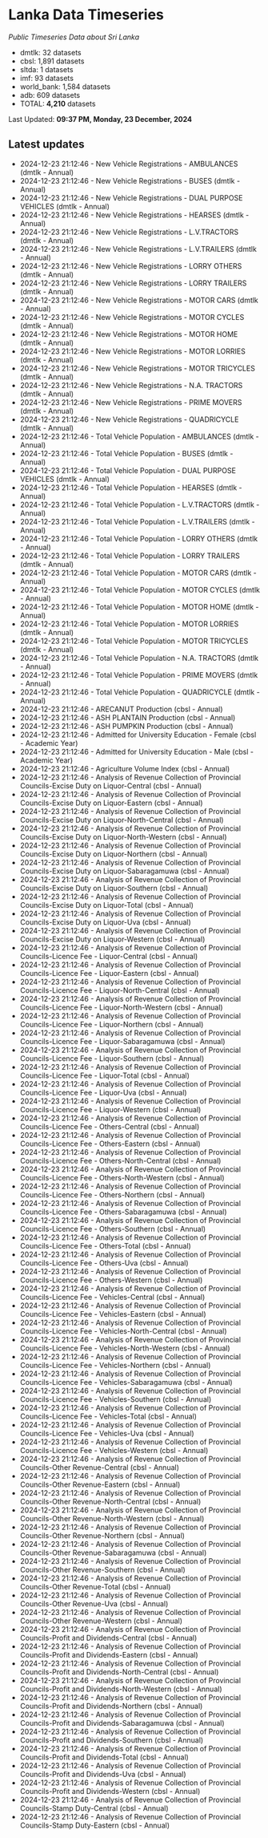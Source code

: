 # Lanka Data Timeseries
*Public Timeseries Data about Sri Lanka*

* dmtlk: 32 datasets
* cbsl: 1,891 datasets
* sltda: 1 datasets
* imf: 93 datasets
* world_bank: 1,584 datasets
* adb: 609 datasets
* TOTAL: **4,210** datasets

Last Updated: **09:37 PM, Monday, 23 December, 2024**

## Latest updates

* 2024-12-23 21:12:46 - New Vehicle Registrations - AMBULANCES (dmtlk - Annual)
* 2024-12-23 21:12:46 - New Vehicle Registrations - BUSES (dmtlk - Annual)
* 2024-12-23 21:12:46 - New Vehicle Registrations - DUAL PURPOSE VEHICLES (dmtlk - Annual)
* 2024-12-23 21:12:46 - New Vehicle Registrations - HEARSES (dmtlk - Annual)
* 2024-12-23 21:12:46 - New Vehicle Registrations - L.V.TRACTORS (dmtlk - Annual)
* 2024-12-23 21:12:46 - New Vehicle Registrations - L.V.TRAILERS (dmtlk - Annual)
* 2024-12-23 21:12:46 - New Vehicle Registrations - LORRY OTHERS (dmtlk - Annual)
* 2024-12-23 21:12:46 - New Vehicle Registrations - LORRY TRAILERS (dmtlk - Annual)
* 2024-12-23 21:12:46 - New Vehicle Registrations - MOTOR CARS (dmtlk - Annual)
* 2024-12-23 21:12:46 - New Vehicle Registrations - MOTOR CYCLES (dmtlk - Annual)
* 2024-12-23 21:12:46 - New Vehicle Registrations - MOTOR HOME (dmtlk - Annual)
* 2024-12-23 21:12:46 - New Vehicle Registrations - MOTOR LORRIES (dmtlk - Annual)
* 2024-12-23 21:12:46 - New Vehicle Registrations - MOTOR TRICYCLES (dmtlk - Annual)
* 2024-12-23 21:12:46 - New Vehicle Registrations - N.A. TRACTORS (dmtlk - Annual)
* 2024-12-23 21:12:46 - New Vehicle Registrations - PRIME MOVERS (dmtlk - Annual)
* 2024-12-23 21:12:46 - New Vehicle Registrations - QUADRICYCLE (dmtlk - Annual)
* 2024-12-23 21:12:46 - Total Vehicle Population - AMBULANCES (dmtlk - Annual)
* 2024-12-23 21:12:46 - Total Vehicle Population - BUSES (dmtlk - Annual)
* 2024-12-23 21:12:46 - Total Vehicle Population - DUAL PURPOSE VEHICLES (dmtlk - Annual)
* 2024-12-23 21:12:46 - Total Vehicle Population - HEARSES (dmtlk - Annual)
* 2024-12-23 21:12:46 - Total Vehicle Population - L.V.TRACTORS (dmtlk - Annual)
* 2024-12-23 21:12:46 - Total Vehicle Population - L.V.TRAILERS (dmtlk - Annual)
* 2024-12-23 21:12:46 - Total Vehicle Population - LORRY OTHERS (dmtlk - Annual)
* 2024-12-23 21:12:46 - Total Vehicle Population - LORRY TRAILERS (dmtlk - Annual)
* 2024-12-23 21:12:46 - Total Vehicle Population - MOTOR CARS (dmtlk - Annual)
* 2024-12-23 21:12:46 - Total Vehicle Population - MOTOR CYCLES (dmtlk - Annual)
* 2024-12-23 21:12:46 - Total Vehicle Population - MOTOR HOME (dmtlk - Annual)
* 2024-12-23 21:12:46 - Total Vehicle Population - MOTOR LORRIES (dmtlk - Annual)
* 2024-12-23 21:12:46 - Total Vehicle Population - MOTOR TRICYCLES (dmtlk - Annual)
* 2024-12-23 21:12:46 - Total Vehicle Population - N.A. TRACTORS (dmtlk - Annual)
* 2024-12-23 21:12:46 - Total Vehicle Population - PRIME MOVERS (dmtlk - Annual)
* 2024-12-23 21:12:46 - Total Vehicle Population - QUADRICYCLE (dmtlk - Annual)
* 2024-12-23 21:12:46 - ARECANUT Production (cbsl - Annual)
* 2024-12-23 21:12:46 - ASH PLANTAIN Production (cbsl - Annual)
* 2024-12-23 21:12:46 - ASH PUMPKIN Production (cbsl - Annual)
* 2024-12-23 21:12:46 - Admitted for University Education - Female (cbsl - Academic Year)
* 2024-12-23 21:12:46 - Admitted for University Education - Male (cbsl - Academic Year)
* 2024-12-23 21:12:46 - Agriculture Volume Index (cbsl - Annual)
* 2024-12-23 21:12:46 - Analysis of Revenue Collection of Provincial Councils-Excise Duty on Liquor-Central (cbsl - Annual)
* 2024-12-23 21:12:46 - Analysis of Revenue Collection of Provincial Councils-Excise Duty on Liquor-Eastern (cbsl - Annual)
* 2024-12-23 21:12:46 - Analysis of Revenue Collection of Provincial Councils-Excise Duty on Liquor-North-Central (cbsl - Annual)
* 2024-12-23 21:12:46 - Analysis of Revenue Collection of Provincial Councils-Excise Duty on Liquor-North-Western (cbsl - Annual)
* 2024-12-23 21:12:46 - Analysis of Revenue Collection of Provincial Councils-Excise Duty on Liquor-Northern (cbsl - Annual)
* 2024-12-23 21:12:46 - Analysis of Revenue Collection of Provincial Councils-Excise Duty on Liquor-Sabaragamuwa (cbsl - Annual)
* 2024-12-23 21:12:46 - Analysis of Revenue Collection of Provincial Councils-Excise Duty on Liquor-Southern (cbsl - Annual)
* 2024-12-23 21:12:46 - Analysis of Revenue Collection of Provincial Councils-Excise Duty on Liquor-Total (cbsl - Annual)
* 2024-12-23 21:12:46 - Analysis of Revenue Collection of Provincial Councils-Excise Duty on Liquor-Uva (cbsl - Annual)
* 2024-12-23 21:12:46 - Analysis of Revenue Collection of Provincial Councils-Excise Duty on Liquor-Western (cbsl - Annual)
* 2024-12-23 21:12:46 - Analysis of Revenue Collection of Provincial Councils-Licence Fee - Liquor-Central (cbsl - Annual)
* 2024-12-23 21:12:46 - Analysis of Revenue Collection of Provincial Councils-Licence Fee - Liquor-Eastern (cbsl - Annual)
* 2024-12-23 21:12:46 - Analysis of Revenue Collection of Provincial Councils-Licence Fee - Liquor-North-Central (cbsl - Annual)
* 2024-12-23 21:12:46 - Analysis of Revenue Collection of Provincial Councils-Licence Fee - Liquor-North-Western (cbsl - Annual)
* 2024-12-23 21:12:46 - Analysis of Revenue Collection of Provincial Councils-Licence Fee - Liquor-Northern (cbsl - Annual)
* 2024-12-23 21:12:46 - Analysis of Revenue Collection of Provincial Councils-Licence Fee - Liquor-Sabaragamuwa (cbsl - Annual)
* 2024-12-23 21:12:46 - Analysis of Revenue Collection of Provincial Councils-Licence Fee - Liquor-Southern (cbsl - Annual)
* 2024-12-23 21:12:46 - Analysis of Revenue Collection of Provincial Councils-Licence Fee - Liquor-Total (cbsl - Annual)
* 2024-12-23 21:12:46 - Analysis of Revenue Collection of Provincial Councils-Licence Fee - Liquor-Uva (cbsl - Annual)
* 2024-12-23 21:12:46 - Analysis of Revenue Collection of Provincial Councils-Licence Fee - Liquor-Western (cbsl - Annual)
* 2024-12-23 21:12:46 - Analysis of Revenue Collection of Provincial Councils-Licence Fee - Others-Central (cbsl - Annual)
* 2024-12-23 21:12:46 - Analysis of Revenue Collection of Provincial Councils-Licence Fee - Others-Eastern (cbsl - Annual)
* 2024-12-23 21:12:46 - Analysis of Revenue Collection of Provincial Councils-Licence Fee - Others-North-Central (cbsl - Annual)
* 2024-12-23 21:12:46 - Analysis of Revenue Collection of Provincial Councils-Licence Fee - Others-North-Western (cbsl - Annual)
* 2024-12-23 21:12:46 - Analysis of Revenue Collection of Provincial Councils-Licence Fee - Others-Northern (cbsl - Annual)
* 2024-12-23 21:12:46 - Analysis of Revenue Collection of Provincial Councils-Licence Fee - Others-Sabaragamuwa (cbsl - Annual)
* 2024-12-23 21:12:46 - Analysis of Revenue Collection of Provincial Councils-Licence Fee - Others-Southern (cbsl - Annual)
* 2024-12-23 21:12:46 - Analysis of Revenue Collection of Provincial Councils-Licence Fee - Others-Total (cbsl - Annual)
* 2024-12-23 21:12:46 - Analysis of Revenue Collection of Provincial Councils-Licence Fee - Others-Uva (cbsl - Annual)
* 2024-12-23 21:12:46 - Analysis of Revenue Collection of Provincial Councils-Licence Fee - Others-Western (cbsl - Annual)
* 2024-12-23 21:12:46 - Analysis of Revenue Collection of Provincial Councils-Licence Fee - Vehicles-Central (cbsl - Annual)
* 2024-12-23 21:12:46 - Analysis of Revenue Collection of Provincial Councils-Licence Fee - Vehicles-Eastern (cbsl - Annual)
* 2024-12-23 21:12:46 - Analysis of Revenue Collection of Provincial Councils-Licence Fee - Vehicles-North-Central (cbsl - Annual)
* 2024-12-23 21:12:46 - Analysis of Revenue Collection of Provincial Councils-Licence Fee - Vehicles-North-Western (cbsl - Annual)
* 2024-12-23 21:12:46 - Analysis of Revenue Collection of Provincial Councils-Licence Fee - Vehicles-Northern (cbsl - Annual)
* 2024-12-23 21:12:46 - Analysis of Revenue Collection of Provincial Councils-Licence Fee - Vehicles-Sabaragamuwa (cbsl - Annual)
* 2024-12-23 21:12:46 - Analysis of Revenue Collection of Provincial Councils-Licence Fee - Vehicles-Southern (cbsl - Annual)
* 2024-12-23 21:12:46 - Analysis of Revenue Collection of Provincial Councils-Licence Fee - Vehicles-Total (cbsl - Annual)
* 2024-12-23 21:12:46 - Analysis of Revenue Collection of Provincial Councils-Licence Fee - Vehicles-Uva (cbsl - Annual)
* 2024-12-23 21:12:46 - Analysis of Revenue Collection of Provincial Councils-Licence Fee - Vehicles-Western (cbsl - Annual)
* 2024-12-23 21:12:46 - Analysis of Revenue Collection of Provincial Councils-Other Revenue-Central (cbsl - Annual)
* 2024-12-23 21:12:46 - Analysis of Revenue Collection of Provincial Councils-Other Revenue-Eastern (cbsl - Annual)
* 2024-12-23 21:12:46 - Analysis of Revenue Collection of Provincial Councils-Other Revenue-North-Central (cbsl - Annual)
* 2024-12-23 21:12:46 - Analysis of Revenue Collection of Provincial Councils-Other Revenue-North-Western (cbsl - Annual)
* 2024-12-23 21:12:46 - Analysis of Revenue Collection of Provincial Councils-Other Revenue-Northern (cbsl - Annual)
* 2024-12-23 21:12:46 - Analysis of Revenue Collection of Provincial Councils-Other Revenue-Sabaragamuwa (cbsl - Annual)
* 2024-12-23 21:12:46 - Analysis of Revenue Collection of Provincial Councils-Other Revenue-Southern (cbsl - Annual)
* 2024-12-23 21:12:46 - Analysis of Revenue Collection of Provincial Councils-Other Revenue-Total (cbsl - Annual)
* 2024-12-23 21:12:46 - Analysis of Revenue Collection of Provincial Councils-Other Revenue-Uva (cbsl - Annual)
* 2024-12-23 21:12:46 - Analysis of Revenue Collection of Provincial Councils-Other Revenue-Western (cbsl - Annual)
* 2024-12-23 21:12:46 - Analysis of Revenue Collection of Provincial Councils-Profit and Dividends-Central (cbsl - Annual)
* 2024-12-23 21:12:46 - Analysis of Revenue Collection of Provincial Councils-Profit and Dividends-Eastern (cbsl - Annual)
* 2024-12-23 21:12:46 - Analysis of Revenue Collection of Provincial Councils-Profit and Dividends-North-Central (cbsl - Annual)
* 2024-12-23 21:12:46 - Analysis of Revenue Collection of Provincial Councils-Profit and Dividends-North-Western (cbsl - Annual)
* 2024-12-23 21:12:46 - Analysis of Revenue Collection of Provincial Councils-Profit and Dividends-Northern (cbsl - Annual)
* 2024-12-23 21:12:46 - Analysis of Revenue Collection of Provincial Councils-Profit and Dividends-Sabaragamuwa (cbsl - Annual)
* 2024-12-23 21:12:46 - Analysis of Revenue Collection of Provincial Councils-Profit and Dividends-Southern (cbsl - Annual)
* 2024-12-23 21:12:46 - Analysis of Revenue Collection of Provincial Councils-Profit and Dividends-Total (cbsl - Annual)
* 2024-12-23 21:12:46 - Analysis of Revenue Collection of Provincial Councils-Profit and Dividends-Uva (cbsl - Annual)
* 2024-12-23 21:12:46 - Analysis of Revenue Collection of Provincial Councils-Profit and Dividends-Western (cbsl - Annual)
* 2024-12-23 21:12:46 - Analysis of Revenue Collection of Provincial Councils-Stamp Duty-Central (cbsl - Annual)
* 2024-12-23 21:12:46 - Analysis of Revenue Collection of Provincial Councils-Stamp Duty-Eastern (cbsl - Annual)